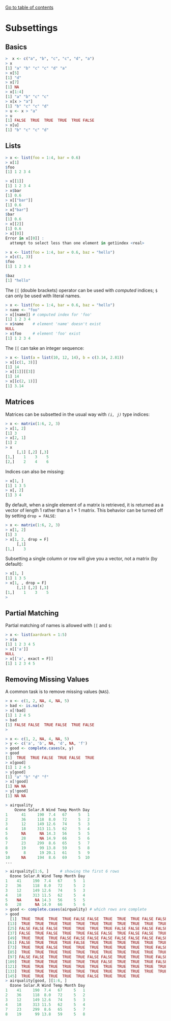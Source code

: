 [Go to table of contents](../../readme.md)

# Subsettings

## Basics

```r
>  x <- c("a", "b", "c", "c", "d", "a")
> x
[1] "a" "b" "c" "c" "d" "a"
> x[5]
[1] "d"
> x[7]
[1] NA
> x[1:4]
[1] "a" "b" "c" "c"
> x[x > "a"]
[1] "b" "c" "c" "d"
> u <- x > "a"
> u
[1] FALSE  TRUE  TRUE  TRUE  TRUE FALSE
> x[u]
[1] "b" "c" "c" "d"
```

## Lists

```r
> x <- list(foo = 1:4, bar = 0.6)
> x[1]
$foo
[1] 1 2 3 4

> x[[1]]
[1] 1 2 3 4
> x$bar
[1] 0.6
> x[["bar"]]
[1] 0.6
> x["bar"]
$bar
[1] 0.6
> x[[2]]
[1] 0.6
> x[[0]]
Error in x[[0]] : 
  attempt to select less than one element in get1index <real>
```

```r
> x <- list(foo = 1:4, bar = 0.6, baz = "hello")
> x[c(1, 3)]
$foo
[1] 1 2 3 4

$baz
[1] "hello"
```

The `[[` (double brackets) operator can be used with *computed* indices; `$` can only be used with literal names.

```r
> x <- list(foo = 1:4, bar = 0.6, baz = "hello")
> name <- "foo"
> x[[name]] # computed index for 'foo'
[1] 1 2 3 4
> x$name    # element 'name' doesn't exist
NULL
> x$foo     # element 'foo' exist
[1] 1 2 3 4
```

The `[[` can take an integer sequence:

```r
> x <- list(a = list(10, 12, 14), b = c(3.14, 2.81))
> x[[c(1, 3)]]
[1] 14
> x[[1]][[3]]
[1] 14
> x[[c(2, 1)]]
[1] 3.14
```

## Matrices

Matrices can be subsetted in the usual way with *`(i, j)`* type indices:

```r
> x <- matrix(1:6, 2, 3)
> x[1, 2]
[1] 3
> x[2, 1]
[1] 2
> x
     [,1] [,2] [,3]
[1,]    1    3    5
[2,]    2    4    6
```

Indices can also be missing:

```r
> x[1, ]
[1] 1 3 5
> x[, 2]
[1] 3 4
```

By default, when a single element of a matrix is retrieved, it is returned as a vector of length 1 rather than a 1 × 1 matrix. This behavior can be turned off by setting `drop = FALSE`:

```r
> x <- matrix(1:6, 2, 3)
> x[1, 2]
[1] 3
> x[1, 2, drop = F]
     [,1]
[1,]    3
```

Subsetting a single column or row will give you a vector, not a matrix (by default):

```r
> x[1, ]
[1] 1 3 5
> x[1, , drop = F]
     [,1] [,2] [,3]
[1,]    1    3    5
> 
```

## Partial Matching

Partial matching of names is allowed with `[[` and `$`:

```r
> x <- list(aardvark = 1:5)
> x$a
[1] 1 2 3 4 5
> x[['a']]
NULL
> x[['a', exact = F]]
[1] 1 2 3 4 5
```

## Removing Missing Values

A common task is to remove missing values (`NAS`).

```r
> x <- c(1, 2, NA, 4, NA, 5)
> bad <- is.na(x)
> x[!bad]
[1] 1 2 4 5
> bad
[1] FALSE FALSE  TRUE FALSE  TRUE FALSE
> 
```

```r
> x <- c(1, 2, NA, 4, NA, 5)
> y <- c('a', 'b', NA, 'd', NA, 'f')
> good <- complete.cases(x, y)
> good
[1]  TRUE  TRUE FALSE  TRUE FALSE  TRUE
> x[good]
[1] 1 2 4 5
> y[good]
[1] "a" "b" "d" "f"
> x[!good]
[1] NA NA
> y[!good]
[1] NA NA
```

```r
> airquality
    Ozone Solar.R Wind Temp Month Day
1      41     190  7.4   67     5   1
2      36     118  8.0   72     5   2
3      12     149 12.6   74     5   3
4      18     313 11.5   62     5   4
5      NA      NA 14.3   56     5   5
6      28      NA 14.9   66     5   6
7      23     299  8.6   65     5   7
8      19      99 13.8   59     5   8
9       8      19 20.1   61     5   9
10     NA     194  8.6   69     5  10
...
```

```r
> airquality[1:6, ]     # showing the first 6 rows
  Ozone Solar.R Wind Temp Month Day
1    41     190  7.4   67     5   1
2    36     118  8.0   72     5   2
3    12     149 12.6   74     5   3
4    18     313 11.5   62     5   4
5    NA      NA 14.3   56     5   5
6    28      NA 14.9   66     5   6
> good <- complete.cases(airquality) # which rows are complete
> good
  [1]  TRUE  TRUE  TRUE  TRUE FALSE FALSE  TRUE  TRUE  TRUE FALSE FALSE  TRUE
 [13]  TRUE  TRUE  TRUE  TRUE  TRUE  TRUE  TRUE  TRUE  TRUE  TRUE  TRUE  TRUE
 [25] FALSE FALSE FALSE  TRUE  TRUE  TRUE  TRUE FALSE FALSE FALSE FALSE FALSE
 [37] FALSE  TRUE FALSE  TRUE  TRUE FALSE FALSE  TRUE FALSE FALSE  TRUE  TRUE
 [49]  TRUE  TRUE  TRUE FALSE FALSE FALSE FALSE FALSE FALSE FALSE FALSE FALSE
 [61] FALSE  TRUE  TRUE  TRUE FALSE  TRUE  TRUE  TRUE  TRUE  TRUE  TRUE FALSE
 [73]  TRUE  TRUE FALSE  TRUE  TRUE  TRUE  TRUE  TRUE  TRUE  TRUE FALSE FALSE
 [85]  TRUE  TRUE  TRUE  TRUE  TRUE  TRUE  TRUE  TRUE  TRUE  TRUE  TRUE FALSE
 [97] FALSE FALSE  TRUE  TRUE  TRUE FALSE FALSE  TRUE  TRUE  TRUE FALSE  TRUE
[109]  TRUE  TRUE  TRUE  TRUE  TRUE  TRUE FALSE  TRUE  TRUE  TRUE FALSE  TRUE
[121]  TRUE  TRUE  TRUE  TRUE  TRUE  TRUE  TRUE  TRUE  TRUE  TRUE  TRUE  TRUE
[133]  TRUE  TRUE  TRUE  TRUE  TRUE  TRUE  TRUE  TRUE  TRUE  TRUE  TRUE  TRUE
[145]  TRUE  TRUE  TRUE  TRUE  TRUE FALSE  TRUE  TRUE  TRUE
> airquality[good, ][1:6, ]
  Ozone Solar.R Wind Temp Month Day
1    41     190  7.4   67     5   1
2    36     118  8.0   72     5   2
3    12     149 12.6   74     5   3
4    18     313 11.5   62     5   4
7    23     299  8.6   65     5   7
8    19      99 13.8   59     5   8
```
